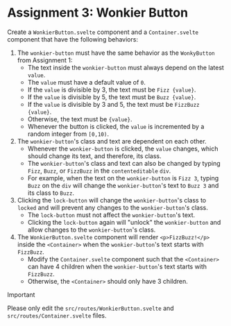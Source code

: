 # Assignment 3: Wonkier Button

Create a `WonkierButton.svelte` component and a `Container.svelte` component that have the following behaviors:

1. The `wonkier-button` must have the same behavior as the `WonkyButton` from Assignment 1:
    - The text inside the `wonkier-button` must always depend on the latest `value`.
    - The `value` must have a default value of `0`.
    - If the `value` is divisible by 3, the text must be `Fizz {value}`.
    - If the `value` is divisible by 5, the text must be `Buzz {value}`.
    - If the `value` is divisible by 3 and 5, the text must be `FizzBuzz {value}`.
    - Otherwise, the text must be `{value}`.
    - Whenever the button is clicked, the `value` is incremented by a random integer from `[0,10)`.
1. The `wonkier-button`'s class and text are dependent on each other.
    - Whenever the `wonkier-button` is clicked, the `value` changes, which should change its text, and therefore, its class. 
    - The `wonkier-button`'s class and text can also be changed by typing `Fizz`, `Buzz`, or `FizzBuzz` in the `contenteditable` `div`.
    - For example, when the text on the `wonkier-button` is `Fizz 3`, typing `Buzz` on the `div` will change the `wonkier-button`'s text to `Buzz 3` and its class to `Buzz`.
1. Clicking the `lock-button` will change the `wonkier-button`'s class to `locked` and will prevent any changes to the `wonkier-button`'s class.
    - The `lock-button` must not affect the `wonkier-button`'s text.
    - Clicking the `lock-button` again will "unlock" the `wonkier-button` and allow changes to the `wonkier-button`'s class. 
1. The `WonkierButton.svelte` component will render `<p>FizzBuzz!</p>` inside the `<Container>` when the `wonkier-button`'s text starts with `FizzBuzz`.
    - Modify the `Container.svelte` component such that the `<Container>` can have 4 children when the `wonkier-button`'s text starts with `FizzBuzz`.
    - Otherwise, the `<Container>` should only have 3 children. 
   
> [!IMPORTANT]
> Please only edit the `src/routes/WonkierButton.svelte` and `src/routes/Container.svelte` files.
